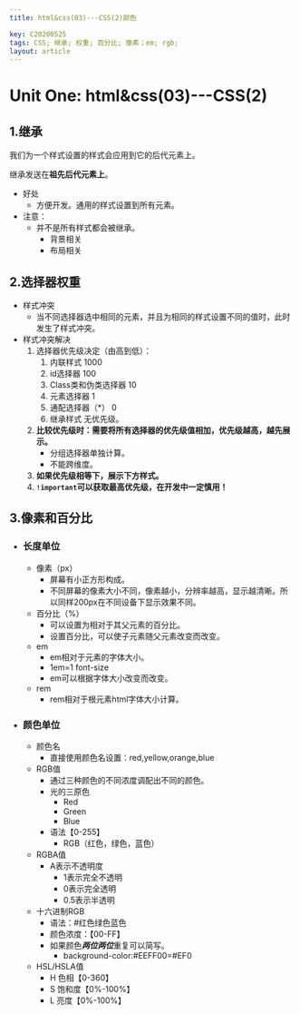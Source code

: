 ```yaml
---
title: html&css(03)---CSS(2)颜色

key: C20200525
tags: CSS; 继承; 权重; 百分比; 像素；em; rgb;
layout: article
---
```


# Unit One: html&css(03)---CSS(2)

<!--more-->

## 1.继承

我们为一个样式设置的样式会应用到它的后代元素上。

继承发送在**祖先后代元素上**。

- 好处
  - 方便开发。通用的样式设置到所有元素。
- 注意：
  - 并不是所有样式都会被继承。
    - 背景相关
    - 布局相关



## 2.选择器权重

- 样式冲突
  - 当不同选择器选中相同的元素，并且为相同的样式设置不同的值时，此时发生了样式冲突。
- 样式冲突解决
  1. 选择器优先级决定（由高到低）：
     1. 内联样式 1000
     2. id选择器  100
     3. Class类和伪类选择器 10
     4. 元素选择器 1
     5. 通配选择器（*） 0
     6. 继承样式 无优先级。
  2. **比较优先级时：需要将所有选择器的优先级值相加，优先级越高，越先展示。**
     - 分组选择器单独计算。
     - 不能跨维度。
  3. **如果优先级相等下，展示下方样式。**
  4. **`!important`可以获取最高优先级，在开发中一定慎用！**



## 3.像素和百分比

- ### 长度单位

  - 像素（px）
    - 屏幕有小正方形构成。
    - 不同屏幕的像素大小不同，像素越小，分辨率越高，显示越清晰。所以同样200px在不同设备下显示效果不同。
  - 百分比（%）
    - 可以设置为相对于其父元素的百分比。
    - 设置百分比，可以使子元素随父元素改变而改变。
  - em
    - em相对于元素的字体大小。
    - 1em=1 font-size
    - em可以根据字体大小改变而改变。
  - rem
    - rem相对于根元素html字体大小计算。

- ### 颜色单位

  - 颜色名
    - 直接使用颜色名设置：red,yellow,orange,blue
  - RGB值
    - 通过三种颜色的不同浓度调配出不同的颜色。
    - 光的三原色
      - Red
      - Green
      - Blue
    - 语法【0-255】
      - RGB（红色，绿色，蓝色）
  - RGBA值
    - A表示不透明度
      - 1表示完全不透明
      - 0表示完全透明
      - 0.5表示半透明
  - 十六进制RGB
    - 语法：#红色绿色蓝色
    - 颜色浓度：【00-FF】
    - 如果颜色***两位两位***重复可以简写。
      - background-color:#EEFF00=#EF0
  - HSL/HSLA值
    - H 色相【0-360】
    - S 饱和度【0%-100%】
    - L 亮度【0%-100%】